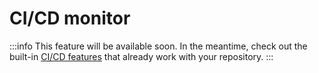 ﻿# CI/CD monitor

:::info
This feature will be available soon. In the meantime, check out the built-in [CI/CD features](../development/cicd-pipeline.md) that already work with your repository.
:::